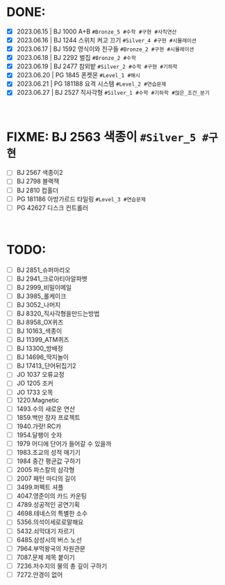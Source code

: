<!-- Solved -->

# DONE:

- [x] 2023.06.15 | BJ 1000 A+B `#Bronze_5 #수학 #구현 #사칙연산`
- [x] 2023.06.16 | BJ 1244 스위치 켜고 끄기 `#Silver_4 #구현 #시뮬레이션`
- [x] 2023.06.17 | BJ 1592 영식이와 친구들 `#Bronze_2 #구현 #시뮬레이션`
- [x] 2023.06.18 | BJ 2292 벌집 `#Bronze_2 #수학`
- [x] 2023.06.19 | BJ 2477 참외밭 `#Silver_2 #수학 #구현 #기하학`
- [x] 2023.06.20 | PG 1845 폰켓몬 `#Level_1 #해시`
- [x] 2023.06.21 | PG 181188 요격 시스템 `#Level_2 #연습문제`
- [x] 2023.06.27 | BJ 2527 직사각형 `#Silver_1 #수학 #기하학 #많은_조건_분기`

<br />

<!-- In progress -->

# FIXME: BJ 2563 색종이 `#Silver_5 #구현`

- [ ] BJ 2567 색종이2
- [ ] BJ 2798 블랙잭
- [ ] BJ 2810 컵홀더
- [ ] PG 181186 아방가르드 타일링 `#Level_3 #연습문제`
- [ ] PG 42627 디스크 컨트롤러

<br />

<!-- Unsolved -->

# TODO:

- [ ] BJ 2851\_슈퍼마리오
- [ ] BJ 2941\_크로아티아알파벳
- [ ] BJ 2999\_비밀이메일
- [ ] BJ 3985\_롤케이크
- [ ] BJ 3052\_나머지
- [ ] BJ 8320\_직사각형을만드는방법
- [ ] BJ 8958_OX퀴즈
- [ ] BJ 10163\_색종이
- [ ] BJ 11399_ATM퀴즈
- [ ] BJ 13300\_방배정
- [ ] BJ 14696\_딱지놀이
- [ ] BJ 17413\_단어뒤집기2
- [ ] JO 1037 오류교정
- [ ] JO 1205 조커
- [ ] JO 1733 오목
- [ ] 1220.Magnetic
- [ ] 1493.수의 새로운 연산
- [ ] 1859.백만 장자 프로젝트
- [ ] 1940.가랏! RC카
- [ ] 1954.달팽이 숫자
- [ ] 1979 어디에 단어가 들어갈 수 있을까
- [ ] 1983.조교의 성적 매기기
- [ ] 1984 중간 평균값 구하기
- [ ] 2005 파스칼의 삼각형
- [ ] 2007 패턴 마디의 길이
- [ ] 3499.퍼펙트 셔플
- [ ] 4047.영준이의 카드 카운팅
- [ ] 4789.성공적인 공연기획
- [ ] 4698.테네스의 특별한 소수
- [ ] 5356.의석이세로로말해요
- [ ] 5432.쇠막대기 자르기
- [ ] 6485.삼성시의 버스 노선
- [ ] 7964.부먹왕국의 차원관문
- [ ] 7087.문제 제목 붙이기
- [ ] 7236.저수지의 물의 총 깊이 구하기
- [ ] 7272.안경이 없어

<br />
